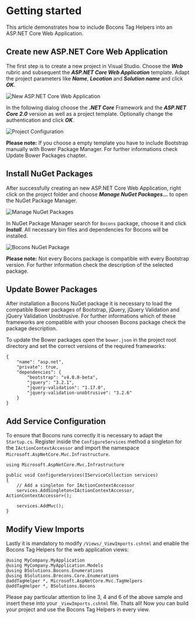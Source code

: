 # Getting started

This article demonstrates how to include Bocons Tag Helpers into an ASP.NET Core Web Application.

## Create new ASP.NET Core Web Application

The first step is to create a new project in Visual Studio. Choose the ***Web*** rubric and subsequent the ***ASP.NET Core Web Application*** template. Adapt the project parameters like ***Name***, ***Location*** and ***Solution name*** and click ***OK***.

![New ASP.NET Core Web Application](https://raw.githubusercontent.com/brecons/bootstrap-tag-helper/master/docs/images/getting-started_01.PNG)

In the following dialog choose the ***.NET Core*** Framework and the ***ASP.NET Core 2.0*** version as well as a project template. Optionally change the authentication and click ***OK***.

![Project Configuration](https://raw.githubusercontent.com/brecons/bootstrap-tag-helper/master/docs/images/getting-started_02.PNG)

**Please note:** If you choose a empty template you have to include Bootstrap manually with Bower Package Manager. For further informations check Update Bower Packages chapter.

## Install NuGet Packages

After successfully creating an new ASP.NET Core Web Application, right click on the project folder and choose ***Manage NuGet Packages...*** to open the NuGet Package Manager.

![Manage NuGet Packages](https://raw.githubusercontent.com/brecons/bootstrap-tag-helper/master/docs/images/getting-started_03.PNG)

In NuGet Package Manager search for `Bocons` package, choose it and click ***Install***. All necessary bin files and dependencies for Bocons will be installed.

![Bocons NuGet Package](https://raw.githubusercontent.com/brecons/bootstrap-tag-helper/master/docs/images/getting-started_03.PNG)

**Please note:** Not every Bocons package is compatible with every Bootstrap version. For further information check the description of the selected package.

## Update Bower Packages

After installation a Bocons NuGet package it is necessary to load the compatible Bower packages of Bootstrap, jQuery, jQuery Validation and jQuery Validation Unobtrusive. For further informations which of these frameworks are compatible with your choosen Bocons package check the package description.

To update the Bower packages open the `bower.json` in the project root directory and set the correct versions of the required frameworks:

    {
        "name": "asp.net",
        "private": true,
        "dependencies": {
            "bootstrap": "v4.0.0-beta",
            "jquery": "3.2.1",
            "jquery-validation": "1.17.0",
            "jquery-validation-unobtrusive": "3.2.6"
        }
    }

## Add Service Configuration

To ensure that Bocons runs correctly it is necessary to adapt the `Startup.cs`. Register inside the `ConfigureServices` method a singleton for the `IActionContextAccessor` and import the namespace `Microsoft.AspNetCore.Mvc.Infrastructure`.

    using Microsoft.AspNetCore.Mvc.Infrastructure

    public void ConfigureServices(IServiceCollection services)
    {
	    // Add a singleton for IActionContextAccessor
        services.AddSingleton<IActionContextAccessor, ActionContextAccessor>();

        services.AddMvc();
    }

## Modify View Imports

Lastly it is mandatory to modify `/Views/_ViewImports.cshtml` and enable the Bocons Tag Helpers for the web application views:

    @using MyCompany.MyApplication
    @using MyCompany.MyApplication.Models
    @using BSolutions.Bocons.Enumerations
    @using BSolutions.Brecons.Core.Enumerations
    @addTagHelper *, Microsoft.AspNetCore.Mvc.TagHelpers
    @addTagHelper *, BSolutions.Bocons

Please pay particular attention to line 3, 4 and 6 of the above sample and insert these into your `_ViewImports.cshtml` file. Thats all! Now you can build your project and use the Bocons Tag Helpers in every view.